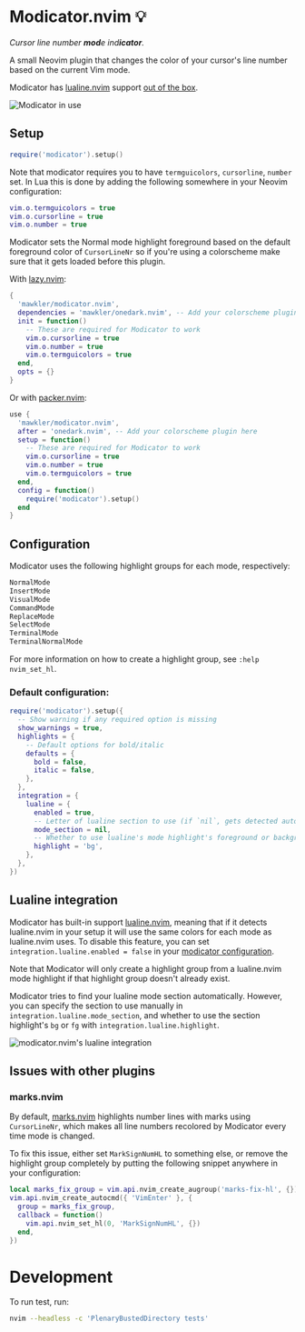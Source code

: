 # Modicator.nvim 💡

_Cursor line number **mod**e ind**icator**._

A small Neovim plugin that changes the color of your cursor's line number based on the current Vim mode.

Modicator has [lualine.nvim](https://github.com/nvim-lualine/lualine.nvim) support [out of the box](#lualine-integration).

![Modicator in use](https://user-images.githubusercontent.com/15816726/215295831-299dc732-85ae-4668-9e7b-e88cd499f18a.gif)

## Setup

```lua
require('modicator').setup()
```

Note that modicator requires you to have `termguicolors`, `cursorline`, `number` set. In Lua this is done by adding the following somewhere in your Neovim configuration:

```lua
vim.o.termguicolors = true
vim.o.cursorline = true
vim.o.number = true
```

Modicator sets the Normal mode highlight foreground based on the default foreground color of `CursorLineNr` so if you're using a colorscheme make sure that it gets loaded before this plugin.

With [lazy.nvim](https://github.com/folke/lazy.nvim/):

```lua
{
  'mawkler/modicator.nvim',
  dependencies = 'mawkler/onedark.nvim', -- Add your colorscheme plugin here
  init = function()
    -- These are required for Modicator to work
    vim.o.cursorline = true
    vim.o.number = true
    vim.o.termguicolors = true
  end,
  opts = {}
}
```

Or with [packer.nvim](https://github.com/wbthomason/packer.nvim/):

```lua
use {
  'mawkler/modicator.nvim',
  after = 'onedark.nvim', -- Add your colorscheme plugin here
  setup = function()
    -- These are required for Modicator to work
    vim.o.cursorline = true
    vim.o.number = true
    vim.o.termguicolors = true
  end,
  config = function()
    require('modicator').setup()
  end
}
```

## Configuration

Modicator uses the following highlight groups for each mode, respectively:

```txt
NormalMode
InsertMode
VisualMode
CommandMode
ReplaceMode
SelectMode
TerminalMode
TerminalNormalMode
```

For more information on how to create a highlight group, see `:help nvim_set_hl`.

### Default configuration:

```lua
require('modicator').setup({
  -- Show warning if any required option is missing
  show_warnings = true,
  highlights = {
    -- Default options for bold/italic
    defaults = {
      bold = false,
      italic = false,
    },
  },
  integration = {
    lualine = {
      enabled = true,
      -- Letter of lualine section to use (if `nil`, gets detected automatically)
      mode_section = nil,
      -- Whether to use lualine's mode highlight's foreground or background
      highlight = 'bg',
    },
  },
})
```

## Lualine integration

Modicator has built-in support [lualine.nvim](https://github.com/nvim-lualine/lualine.nvim), meaning that if it detects lualine.nvim in your setup it will use the same colors for each mode as lualine.nvim uses. To disable this feature, you can set `integration.lualine.enabled = false` in your [modicator configuration](#default-configuration).

Note that Modicator will only create a highlight group from a lualine.nvim mode highlight if that highlight group doesn't already exist.

Modicator tries to find your lualine mode section automatically. However, you can specify the section to use manually in `integration.lualine.mode_section`, and whether to use the section highlight's `bg` or `fg` with `integration.lualine.highlight`.

![modicator.nvim's lualine integration](https://github.com/mawkler/modicator.nvim/assets/15816726/dee0ae61-1435-45cc-98e2-89fd8b46d8a7)

## Issues with other plugins

### marks.nvim

By default, [marks.nvim](https://github.com/chentoast/marks.nvim) highlights number lines with marks using `CursorLineNr`, which makes all line numbers recolored by Modicator every time mode is changed.

To fix this issue, either set `MarkSignNumHL` to something else, or remove the highlight group completely by putting the following snippet anywhere in your configuration:

```lua
local marks_fix_group = vim.api.nvim_create_augroup('marks-fix-hl', {})
vim.api.nvim_create_autocmd({ 'VimEnter' }, {
  group = marks_fix_group,
  callback = function()
    vim.api.nvim_set_hl(0, 'MarkSignNumHL', {})
  end,
})
```

# Development

To run test, run:

```sh
nvim --headless -c 'PlenaryBustedDirectory tests'
```
